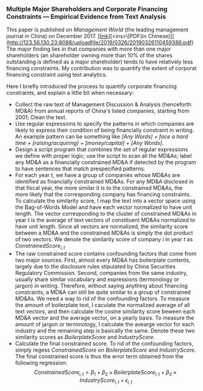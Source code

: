 ### Multiple Major Shareholders and Corporate Financing Constraints — Empirical Evidence from Text Analysis

This paper is published on _Management World_ (the leading management journal in China) on December 2017. [<ins>\[link\]</ins>](http://eng.oversea.cnki.net/kcms/detail/detail.aspx?filename=GLSJ201712012&DBName=cjfqtotal&dbcode=cjfq&uid=WEEvREdxOWJmbC9oM1NjYkZCbDZZNXlHc0xvSmxtOXpGWG90d21oKzNDdnQ=\$R1yZ0H6jyaa0en3RxVUd8df-oHi7XMMDo7mtKT6mSmEvTuk11l2gFA!!)[<ins>\[PDF(in Chinese)\]</ins>](http://123.56.130.23:8088/uploadfile/2019/0326/20190326110459386.pdf) The major finding lies in that companies with more than one major shareholders (an shareholder owning more than 10% of the shares outstanding is defined as a major shareholder) tends to have relatively less financing constraints. My contribution was to quantify the extent of corporat financing constraint using text analytics. 

Here I briefly introduced the process to quantify corporate financing constraints, and explain a little bit when necessary:
- Collect the raw text of Management Discussion & Analysis (henceforth MD&A) from annual reports of China's listed companies, starting from 2001; Clean the text.
- Use regular expressions to specify the patterns in which companies are likely to express their condition of being financially constraint in writing. An example pattern can be something like _[Any Words] + face a hard time + [raising/acquiring] + [money/capital] + [Any Words]_.
- Design a script program that combines the set of regular expressions we define with proper logic; use the script to scan all the MD&As; label any MD&A as a financially constrained MD&A if detected by the program to have sentences that match prespecified patterns.
- For each year $t$, we have a group of companies whose MD&As are identified as financially constrained MD&As. For any MD&A disclosed in that fiscal year, the more similar it is to the constrained MD&As, the more likely that the corresponding company has financing constraints. To calculate the similarity score, I map the text into a vector space using the Bag-of-Words Model and have each vector normalized to have unit length. The vector corresponding to the cluster of constrained MD&As in year $t$ is the average of text vectors of constituent MD&As normalized to have unit length. Since all vectors are normalized, the similarity score between a MD&A and the constrained MD&As is simply the dot product of two vectors. We denote the similarity score of company $i$ in year $t$ as $ConstrainedScore_{i, t}$
- The raw constrained score contains confounding factors that come from two major sources. First, almost every MD&A has boilerplate contents, largely due to the disclosure rules stipulated by China Securities Regulatory Commission. Second, companies from the same industry,  usually share similar vocabulary and expressions (termonology or jargon) in writing. Therefore, without saying anything about financing constraints, a MD&A can still be quite similar to a group of constrained MD&As. We need a way to rid of the confounding factors. To measure the amount of boilerplate text, I caculate the normalized average of all text vectors, and then calculate the cosine similarity score beween each MD&A vector and the average vector, on a yearly basis. To measure the amount of jargon or terminology, I calculate the avearge vector for each industry and the remaining step is basically the same. Denote these two similarity scores as _BoilerplateScore_ and _IndustryScore_. 
- Calculate the final constrained score. To rid of the confounding factors, simply regess _ConstrainedScore_ on _BoilerplateScore_ and _IndustryScore_. The final constrained score is thus the error term obtained from the following regression:
$$ConstrainedScore_{i,t} = \beta_1 + \beta_2 \times BoilerplateScore_{i, t} + \beta_3 \times IndustryScore_{i, t} + \epsilon_{i, t}$$
